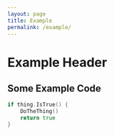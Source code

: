 ```yaml
---
layout: page
title: Example
permalink: /example/
---
```


# Example Header

## Some Example Code
```go
if thing.IsTrue() {
    DoTheThing()
    return true
}
```